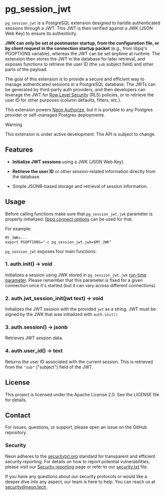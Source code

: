 pg\_session\_jwt
================

`pg_session_jwt` is a PostgreSQL extension designed to handle authenticated sessions through a JWT. This JWT is then verified against a JWK (JSON Web Key) to ensure its authenticity.

**JWK can only be set at postmaster startup, from the configuration file, or by client request in the connection startup packet** (e.g., from libpq's PGOPTIONS variable), whereas the JWT can be set anytime at runtime. The extension then stores the JWT in the database for later retrieval, and exposes functions to retrieve the user ID (the `sub` subject field) and other parts of the payload.

The goal of this extension is to provide a secure and efficient way to manage authenticated sessions in a PostgreSQL database. The JWTs can be generated by third-party auth providers, and then developers can leverage the JWT for [Row Level Security](https://www.postgresql.org/docs/current/ddl-rowsecurity.html) (RLS) policies, or to retrieve the user ID for other purposes (column defaults, filters, etc.).

This extension powers [Neon Authorize](https://neon.tech/docs/guides/neon-authorize), but it is portable to any Postgres provider or self-managed Postgres deployments.

> [!WARNING]
> This extension is under active development. The API is subject to change.

Features
--------

* **Initialize JWT sessions** using a JWK (JSON Web Key).

* **Retrieve the user ID** or other session-related information directly from the database.

* Simple JSONB-based storage and retrieval of session information.

Usage
-----

Before calling functions make sure that `pg_session_jwt.jwk` parameter is properly initialized. [libpq connect options](https://www.postgresql.org/docs/current/libpq-connect.html#LIBPQ-CONNECT-OPTIONS) can be used for that.

For example:
```console
MY_JWK=...
export PGOPTIONS="-c pg_session_jwt.jwk=$MY_JWK"
```

`pg_session_jwt` exposes four main functions:

### 1\. auth.init() → void

Initializes a session using JWK stored in `pg_session_jwt.jwk` [run-time parameter](https://www.postgresql.org/docs/current/sql-show.html). Please remember that this parameter is fixed for a given connection once it's started (but it can vary across different connections)

### 2\. auth.jwt\_session\_init(jwt text) → void

Initializes the JWT session with the provided `jwt` as a string. JWT must be signed by the JWK that was initialized with `auth.init()`

### 3\. auth.session() → jsonb

Retrieves JWT session data.

### 4\. auth.user\_id() → text

Returns the user ID associated with the current session. This is retrieved from the `"sub"` ("subject") field of the JWT.

License
-------
This project is licensed under the Apache License 2.0. See the LICENSE file for details.

Contact
-------
For issues, questions, or support, please open an issue on the GitHub repository.

### Security
Neon adheres to the [securitytxt.org](https://securitytxt.org/) standard for transparent and efficient security reporting. For details on how to report potential vulnerabilities, please visit our [Security reporting](https://neon.tech/docs/security/security-reporting) page or refer to our [security.txt](https://neon.tech/security.txt) file.

If you have any questions about our security protocols or would like a deeper dive into any aspect, our team is here to help. You can reach us at [security@neon.tech](security@neon.tech).
